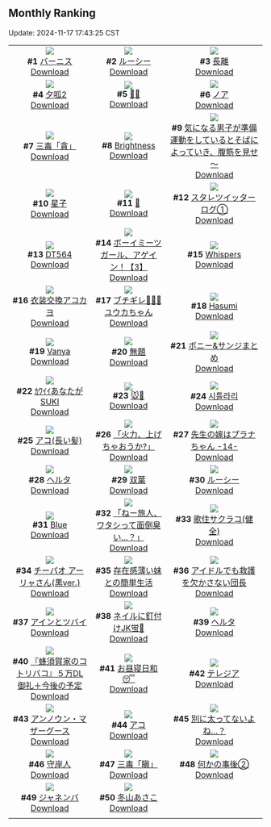## Monthly Ranking
Update: 2024-11-17 17:43:25 CST

|      |      |      |
| :----: | :----: | :----: |
| ![](https://i.pixiv.re/c/240x480/img-master/img/2024/10/20/22/46/22/123524648_p0_master1200.jpg)<br>**#1** [バーニス](https://www.pixiv.net/artworks/123524648)<br>[Download](https://i.pixiv.re/img-original/img/2024/10/20/22/46/22/123524648_p0.jpg) | ![](https://i.pixiv.re/c/240x480/img-master/img/2024/10/20/00/00/07/123491751_p0_master1200.jpg)<br>**#2** [ルーシー](https://www.pixiv.net/artworks/123491751)<br>[Download](https://i.pixiv.re/img-original/img/2024/10/20/00/00/07/123491751_p0.jpg) | ![](https://i.pixiv.re/c/240x480/img-master/img/2024/10/20/00/01/01/123491961_p0_master1200.jpg)<br>**#3** [長離](https://www.pixiv.net/artworks/123491961)<br>[Download](https://i.pixiv.re/img-original/img/2024/10/20/00/01/01/123491961_p0.png) |
| ![](https://i.pixiv.re/c/240x480/img-master/img/2024/10/20/10/58/34/123503888_p0_master1200.jpg)<br>**#4** [夕呱2](https://www.pixiv.net/artworks/123503888)<br>[Download](https://i.pixiv.re/img-original/img/2024/10/20/10/58/34/123503888_p0.jpg) | ![](https://i.pixiv.re/c/240x480/img-master/img/2024/10/20/00/03/55/123492249_p0_master1200.jpg)<br>**#5** [🖤🖤](https://www.pixiv.net/artworks/123492249)<br>[Download](https://i.pixiv.re/img-original/img/2024/10/20/00/03/55/123492249_p0.jpg) | ![](https://i.pixiv.re/c/240x480/img-master/img/2024/10/20/17/10/19/123512543_p0_master1200.jpg)<br>**#6** [ノア](https://www.pixiv.net/artworks/123512543)<br>[Download](https://i.pixiv.re/img-original/img/2024/10/20/17/10/19/123512543_p0.png) |
| ![](https://i.pixiv.re/c/240x480/img-master/img/2024/10/20/00/02/59/123492172_p0_master1200.jpg)<br>**#7** [三毒「貪」](https://www.pixiv.net/artworks/123492172)<br>[Download](https://i.pixiv.re/img-original/img/2024/10/20/00/02/59/123492172_p0.png) | ![](https://i.pixiv.re/c/240x480/img-master/img/2024/10/20/00/00/57/123491943_p0_master1200.jpg)<br>**#8** [Brightness](https://www.pixiv.net/artworks/123491943)<br>[Download](https://i.pixiv.re/img-original/img/2024/10/20/00/00/57/123491943_p0.jpg) | ![](https://i.pixiv.re/c/240x480/img-master/img/2024/10/20/09/00/05/123501653_p0_master1200.jpg)<br>**#9** [気になる男子が準備運動をしているとそばによっていき、腹筋を見せ～](https://www.pixiv.net/artworks/123501653)<br>[Download](https://i.pixiv.re/img-original/img/2024/10/20/09/00/05/123501653_p0.jpg) |
| ![](https://i.pixiv.re/c/240x480/img-master/img/2024/10/20/13/58/33/123507948_p0_master1200.jpg)<br>**#10** [星子](https://www.pixiv.net/artworks/123507948)<br>[Download](https://i.pixiv.re/img-original/img/2024/10/20/13/58/33/123507948_p0.jpg) | ![](https://i.pixiv.re/c/240x480/img-master/img/2024/10/18/13/46/24/123441017_p0_master1200.jpg)<br>**#11** [👀](https://www.pixiv.net/artworks/123441017)<br>[Download](https://i.pixiv.re/img-original/img/2024/10/18/13/46/24/123441017_p0.jpg) | ![](https://i.pixiv.re/c/240x480/img-master/img/2024/11/10/08/54/07/123507859_p0_master1200.jpg)<br>**#12** [スタレツイッターログ①](https://www.pixiv.net/artworks/123507859)<br>[Download](https://i.pixiv.re/img-original/img/2024/11/10/08/54/07/123507859_p0.png) |
| ![](https://i.pixiv.re/c/240x480/img-master/img/2024/10/22/00/00/45/123556665_p0_master1200.jpg)<br>**#13** [DT564](https://www.pixiv.net/artworks/123556665)<br>[Download](https://i.pixiv.re/img-original/img/2024/10/22/00/00/45/123556665_p0.jpg) | ![](https://i.pixiv.re/c/240x480/img-master/img/2024/10/20/12/23/21/123505933_p0_master1200.jpg)<br>**#14** [ボーイミーツガール、アゲイン！【3】](https://www.pixiv.net/artworks/123505933)<br>[Download](https://i.pixiv.re/img-original/img/2024/10/20/12/23/21/123505933_p0.jpg) | ![](https://i.pixiv.re/c/240x480/img-master/img/2024/10/19/14/53/37/123474762_p0_master1200.jpg)<br>**#15** [Whispers](https://www.pixiv.net/artworks/123474762)<br>[Download](https://i.pixiv.re/img-original/img/2024/10/19/14/53/37/123474762_p0.jpg) |
| ![](https://i.pixiv.re/c/240x480/img-master/img/2024/10/20/18/52/57/123515763_p0_master1200.jpg)<br>**#16** [衣装交換アコカヨ](https://www.pixiv.net/artworks/123515763)<br>[Download](https://i.pixiv.re/img-original/img/2024/10/20/18/52/57/123515763_p0.jpg) | ![](https://i.pixiv.re/c/240x480/img-master/img/2024/10/19/12/54/26/123472228_p0_master1200.jpg)<br>**#17** [ブチギレ💢💢💢ユウカちゃん](https://www.pixiv.net/artworks/123472228)<br>[Download](https://i.pixiv.re/img-original/img/2024/10/19/12/54/26/123472228_p0.png) | ![](https://i.pixiv.re/c/240x480/img-master/img/2024/10/20/04/49/23/123498434_p0_master1200.jpg)<br>**#18** [Hasumi](https://www.pixiv.net/artworks/123498434)<br>[Download](https://i.pixiv.re/img-original/img/2024/10/20/04/49/23/123498434_p0.png) |
| ![](https://i.pixiv.re/c/240x480/img-master/img/2024/10/20/19/01/12/123516121_p0_master1200.jpg)<br>**#19** [Vanya](https://www.pixiv.net/artworks/123516121)<br>[Download](https://i.pixiv.re/img-original/img/2024/10/20/19/01/12/123516121_p0.png) | ![](https://i.pixiv.re/c/240x480/img-master/img/2024/10/20/18/13/23/123514563_p0_master1200.jpg)<br>**#20** [無題](https://www.pixiv.net/artworks/123514563)<br>[Download](https://i.pixiv.re/img-original/img/2024/10/20/18/13/23/123514563_p0.png) | ![](https://i.pixiv.re/c/240x480/img-master/img/2024/10/20/21/14/00/123520932_p0_master1200.jpg)<br>**#21** [ボニー&サンジまとめ](https://www.pixiv.net/artworks/123520932)<br>[Download](https://i.pixiv.re/img-original/img/2024/10/20/21/14/00/123520932_p0.png) |
| ![](https://i.pixiv.re/c/240x480/img-master/img/2024/10/18/18/14/42/123446458_p0_master1200.jpg)<br>**#22** [ｶﾜｲｲあなたがSUKI](https://www.pixiv.net/artworks/123446458)<br>[Download](https://i.pixiv.re/img-original/img/2024/10/18/18/14/42/123446458_p0.jpg) | ![](https://i.pixiv.re/c/240x480/img-master/img/2024/10/20/01/12/23/123494737_p0_master1200.jpg)<br>**#23** [🐭🧀](https://www.pixiv.net/artworks/123494737)<br>[Download](https://i.pixiv.re/img-original/img/2024/10/20/01/12/23/123494737_p0.png) | ![](https://i.pixiv.re/c/240x480/img-master/img/2024/10/20/16/21/55/123511329_p0_master1200.jpg)<br>**#24** [시틀라리](https://www.pixiv.net/artworks/123511329)<br>[Download](https://i.pixiv.re/img-original/img/2024/10/20/16/21/55/123511329_p0.png) |
| ![](https://i.pixiv.re/c/240x480/img-master/img/2024/10/20/00/00/55/123491938_p0_master1200.jpg)<br>**#25** [アコ(長い髪)](https://www.pixiv.net/artworks/123491938)<br>[Download](https://i.pixiv.re/img-original/img/2024/10/20/00/00/55/123491938_p0.jpg) | ![](https://i.pixiv.re/c/240x480/img-master/img/2024/10/19/00/01/23/123458377_p0_master1200.jpg)<br>**#26** [「火力、上げちゃおうか?」](https://www.pixiv.net/artworks/123458377)<br>[Download](https://i.pixiv.re/img-original/img/2024/10/19/00/01/23/123458377_p0.png) | ![](https://i.pixiv.re/c/240x480/img-master/img/2024/10/20/00/00/37/123491881_p0_master1200.jpg)<br>**#27** [先生の嫁はプラナちゃん -14-](https://www.pixiv.net/artworks/123491881)<br>[Download](https://i.pixiv.re/img-original/img/2024/10/20/00/00/37/123491881_p0.jpg) |
| ![](https://i.pixiv.re/c/240x480/img-master/img/2024/10/19/18/45/13/123480494_p0_master1200.jpg)<br>**#28** [ヘルタ](https://www.pixiv.net/artworks/123480494)<br>[Download](https://i.pixiv.re/img-original/img/2024/10/19/18/45/13/123480494_p0.jpg) | ![](https://i.pixiv.re/c/240x480/img-master/img/2024/10/20/17/44/13/123513450_p0_master1200.jpg)<br>**#29** [双葉](https://www.pixiv.net/artworks/123513450)<br>[Download](https://i.pixiv.re/img-original/img/2024/10/20/17/44/13/123513450_p0.jpg) | ![](https://i.pixiv.re/c/240x480/img-master/img/2024/10/18/00/00/12/123427166_p0_master1200.jpg)<br>**#30** [ルーシー](https://www.pixiv.net/artworks/123427166)<br>[Download](https://i.pixiv.re/img-original/img/2024/10/18/00/00/12/123427166_p0.jpg) |
| ![](https://i.pixiv.re/c/240x480/img-master/img/2024/10/21/00/01/17/123527833_p0_master1200.jpg)<br>**#31** [Blue](https://www.pixiv.net/artworks/123527833)<br>[Download](https://i.pixiv.re/img-original/img/2024/10/21/00/01/17/123527833_p0.jpg) | ![](https://i.pixiv.re/c/240x480/img-master/img/2024/10/21/00/13/22/123528579_p0_master1200.jpg)<br>**#32** [「ねー旅人、ワタシって面倒臭い…？」](https://www.pixiv.net/artworks/123528579)<br>[Download](https://i.pixiv.re/img-original/img/2024/10/21/00/13/22/123528579_p0.png) | ![](https://i.pixiv.re/c/240x480/img-master/img/2024/10/21/19/08/59/123547095_p0_master1200.jpg)<br>**#33** [歌住サクラコ(健全)](https://www.pixiv.net/artworks/123547095)<br>[Download](https://i.pixiv.re/img-original/img/2024/10/21/19/08/59/123547095_p0.jpg) |
| ![](https://i.pixiv.re/c/240x480/img-master/img/2024/10/20/00/13/22/123492720_p0_master1200.jpg)<br>**#34** [チーパオ アーリャさん(黒ver.)](https://www.pixiv.net/artworks/123492720)<br>[Download](https://i.pixiv.re/img-original/img/2024/10/20/00/13/22/123492720_p0.jpg) | ![](https://i.pixiv.re/c/240x480/img-master/img/2024/10/19/00/00/39/123458263_p0_master1200.jpg)<br>**#35** [存在感薄い妹との簡単生活](https://www.pixiv.net/artworks/123458263)<br>[Download](https://i.pixiv.re/img-original/img/2024/10/19/00/00/39/123458263_p0.jpg) | ![](https://i.pixiv.re/c/240x480/img-master/img/2024/10/22/21/00/12/123578846_p0_master1200.jpg)<br>**#36** [アイドルでも救護を欠かさない団長](https://www.pixiv.net/artworks/123578846)<br>[Download](https://i.pixiv.re/img-original/img/2024/10/22/21/00/12/123578846_p0.jpg) |
| ![](https://i.pixiv.re/c/240x480/img-master/img/2024/10/20/12/18/27/123505800_p0_master1200.jpg)<br>**#37** [アインとツバイ](https://www.pixiv.net/artworks/123505800)<br>[Download](https://i.pixiv.re/img-original/img/2024/10/20/12/18/27/123505800_p0.png) | ![](https://i.pixiv.re/c/240x480/img-master/img/2024/10/19/18/10/17/123479587_p0_master1200.jpg)<br>**#38** [ネイルに釘付けJK蛍💅](https://www.pixiv.net/artworks/123479587)<br>[Download](https://i.pixiv.re/img-original/img/2024/10/19/18/10/17/123479587_p0.png) | ![](https://i.pixiv.re/c/240x480/img-master/img/2024/10/19/11/57/22/123470868_p0_master1200.jpg)<br>**#39** [ヘルタ](https://www.pixiv.net/artworks/123470868)<br>[Download](https://i.pixiv.re/img-original/img/2024/10/19/11/57/22/123470868_p0.png) |
| ![](https://i.pixiv.re/c/240x480/img-master/img/2024/10/19/16/02/30/123476311_p0_master1200.jpg)<br>**#40** [『蜂須賀家のコトリバコ』５万DL御礼＋今後の予定](https://www.pixiv.net/artworks/123476311)<br>[Download](https://i.pixiv.re/img-original/img/2024/10/19/16/02/30/123476311_p0.jpg) | ![](https://i.pixiv.re/c/240x480/img-master/img/2024/10/19/00/00/17/123458166_p0_master1200.jpg)<br>**#41** [お昼寝日和😴](https://www.pixiv.net/artworks/123458166)<br>[Download](https://i.pixiv.re/img-original/img/2024/10/19/00/00/17/123458166_p0.png) | ![](https://i.pixiv.re/c/240x480/img-master/img/2024/10/19/16/57/16/123477526_p0_master1200.jpg)<br>**#42** [テレジア](https://www.pixiv.net/artworks/123477526)<br>[Download](https://i.pixiv.re/img-original/img/2024/10/19/16/57/16/123477526_p0.jpg) |
| ![](https://i.pixiv.re/c/240x480/img-master/img/2024/10/20/01/22/45/123495003_p0_master1200.jpg)<br>**#43** [アンノウン・マザーグース](https://www.pixiv.net/artworks/123495003)<br>[Download](https://i.pixiv.re/img-original/img/2024/10/20/01/22/45/123495003_p0.jpg) | ![](https://i.pixiv.re/c/240x480/img-master/img/2024/10/20/00/00/20/123491794_p0_master1200.jpg)<br>**#44** [アコ](https://www.pixiv.net/artworks/123491794)<br>[Download](https://i.pixiv.re/img-original/img/2024/10/20/00/00/20/123491794_p0.jpg) | ![](https://i.pixiv.re/c/240x480/img-master/img/2024/10/19/18/00/11/123479188_p0_master1200.jpg)<br>**#45** [別に太ってないよね…？](https://www.pixiv.net/artworks/123479188)<br>[Download](https://i.pixiv.re/img-original/img/2024/10/19/18/00/11/123479188_p0.jpg) |
| ![](https://i.pixiv.re/c/240x480/img-master/img/2024/10/19/18/00/10/123479185_p0_master1200.jpg)<br>**#46** [守岸人](https://www.pixiv.net/artworks/123479185)<br>[Download](https://i.pixiv.re/img-original/img/2024/10/19/18/00/10/123479185_p0.jpg) | ![](https://i.pixiv.re/c/240x480/img-master/img/2024/10/22/00/00/11/123556537_p0_master1200.jpg)<br>**#47** [三毒「瞋」](https://www.pixiv.net/artworks/123556537)<br>[Download](https://i.pixiv.re/img-original/img/2024/10/22/00/00/11/123556537_p0.png) | ![](https://i.pixiv.re/c/240x480/img-master/img/2024/10/21/17/09/22/123544178_p0_master1200.jpg)<br>**#48** [何かの事後②](https://www.pixiv.net/artworks/123544178)<br>[Download](https://i.pixiv.re/img-original/img/2024/10/21/17/09/22/123544178_p0.jpg) |
| ![](https://i.pixiv.re/c/240x480/img-master/img/2024/10/20/00/00/36/123491877_p0_master1200.jpg)<br>**#49** [ジャネンバ](https://www.pixiv.net/artworks/123491877)<br>[Download](https://i.pixiv.re/img-original/img/2024/10/20/00/00/36/123491877_p0.jpg) | ![](https://i.pixiv.re/c/240x480/img-master/img/2024/10/22/17/00/05/123572406_p0_master1200.jpg)<br>**#50** [冬山あさこ](https://www.pixiv.net/artworks/123572406)<br>[Download](https://i.pixiv.re/img-original/img/2024/10/22/17/00/05/123572406_p0.png) |
|      |
